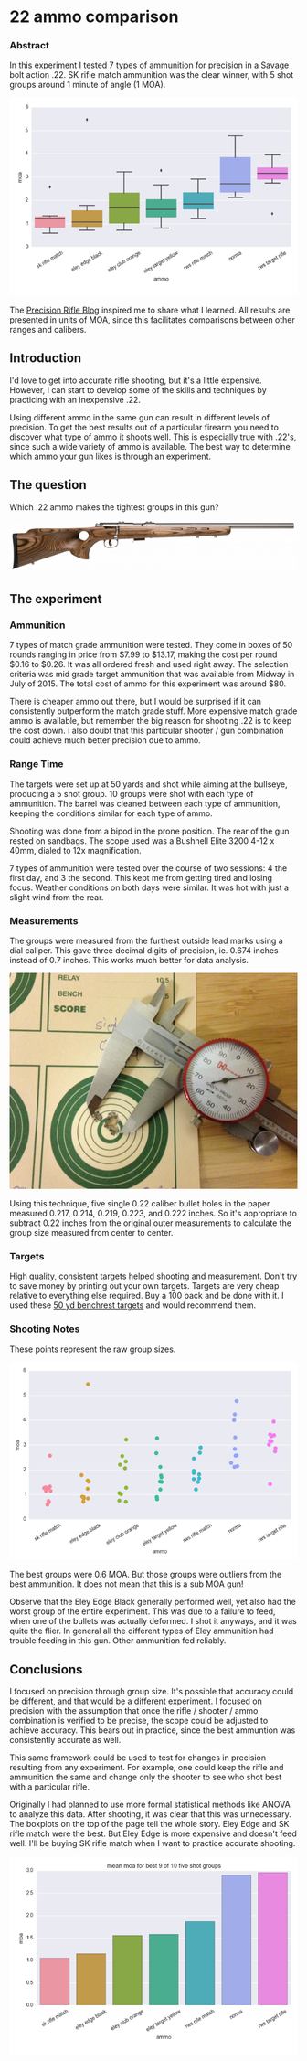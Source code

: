 
# 22 ammo comparison

### Abstract

In this experiment I tested 7 types of ammunition for precision in a
Savage bolt action .22.
SK rifle match ammunition was the clear winner, with
5 shot groups around 1 minute of angle (1 MOA).

![alt text](boxplot.png)

The [Precision Rifle Blog](http://precisionrifleblog.com/) inspired me to
share what I learned. All results are presented in units of MOA, since this
facilitates comparisons between other ranges and calibers.

## Introduction

I'd love to get into accurate rifle shooting, but it's a little expensive.
However, I can start to develop some of the skills
and techniques by practicing with an inexpensive .22. 

Using different ammo in the same gun 
can result in different levels of precision.
To get the best results out of a particular firearm you need to discover
what type of ammo it shoots well. This is especially true with .22's, since
such a wide variety of ammo is available.
The best way to determine which ammo your gun likes is through an
experiment.

## The question

Which .22 ammo makes the tightest groups in this gun?

![alt text](savage_mark2.png)

## The experiment

### Ammunition

7 types of match grade ammunition were tested.
They come in boxes of 50 rounds ranging in
price from $7.99 to $13.17, making the cost per round $0.16 to $0.26.
It was all ordered fresh and used right away.
The selection criteria was mid grade target ammunition that was available
from Midway in July of 2015.
The total cost of ammo for this experiment was around $80.

There is cheaper ammo out there, but I would be surprised if it
can consistently outperform the match grade stuff.
More expensive match grade ammo is available,
but remember the big reason for shooting .22 is to keep the cost down.
I also doubt that
this particular shooter / gun combination could achieve much better
precision due to ammo. 

### Range Time

The targets were set up at 50 yards and shot while aiming at the 
bullseye, producing a 5 shot group. 10 groups were shot with each type of
ammunition.
The barrel was cleaned between each type of ammunition, keeping the
conditions similar for each type of ammo.

Shooting was done from a bipod in the prone position. The rear of the gun
rested on sandbags. The scope used was a Bushnell Elite 3200 4-12 x 40mm,
dialed to 12x magnification.

7 types of ammunition were tested over the course of two sessions: 4
the first day, and 3 the second. This kept me from getting tired and losing
focus. Weather conditions on both days were similar. 
It was hot with just a slight wind from the rear.

### Measurements

The groups were measured from the furthest outside lead
marks using a dial caliper. This gave three decimal digits of precision,
ie. 0.674 inches instead of 0.7 inches. This works much better for data
analysis.

![alt text](caliper.jpg)

Using this technique, five single 0.22 caliber bullet holes in the paper 
measured 
0.217, 0.214, 0.219, 0.223, and 0.222 inches.
So it's appropriate to subtract 0.22 inches from the original outer 
measurements to calculate the group size measured from center to center.

### Targets

High quality, consistent targets helped shooting and measurement.
Don't try to save money by printing out your own targets. Targets are
very cheap relative to everything else required. Buy a 100 pack and be done
with it. I used these [50 yd benchrest
targets](http://www.midwayusa.com/product/941874/national-target-international-bench-rest-shooters-target-ibs-50-yd-rimfire-paper-package-of-100?cm_vc=ProductFinding)
and would recommend them.

### Shooting Notes

These points represent the raw group sizes. 

![alt text](points.png)

The best groups were 0.6 MOA. But those groups were outliers from the best
ammunition. It does not mean that this is a sub MOA gun!

Observe that the Eley Edge Black generally performed well, yet also had the worst
group of the entire experiment. This was due to a failure to feed, when one
of the bullets was actually deformed. I shot it anyways, and it was quite
the flier.
In general all the different types of Eley ammunition had trouble feeding
in this gun. Other ammunition fed reliably.

## Conclusions

I focused on precision through group size. It's possible
that accuracy could be different, and that would be a different experiment.
I focused on precision with the assumption that once the rifle / shooter /
ammo combination is verified to be precise, the scope could be adjusted to
achieve accuracy. This bears out in practice, since the best ammuntion was
consistently accurate as well.

This same framework could be used to test for changes in precision resulting
from any experiment. For example, one could keep the rifle and ammunition
the same and change only the shooter to see who shot best with a
particular rifle.

Originally I had planned to use more formal statistical methods like ANOVA
to analyze this data. After shooting, it was clear that this was
unnecessary. The boxplots on the top of the page tell the whole story. Eley
Edge and SK rifle match were the best. But Eley Edge is more expensive
and doesn't feed well. I'll be buying SK rifle match when I want to practice
accurate shooting.

![alt text](avg_moa.png)
